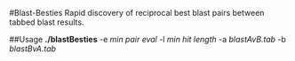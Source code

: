 #Blast-Besties
Rapid discovery of reciprocal best blast pairs between tabbed blast results.

##Usage
**./blastBesties** -e *min pair eval* -l *min hit length* -a *blastAvB.tab* -b *blastBvA.tab*
